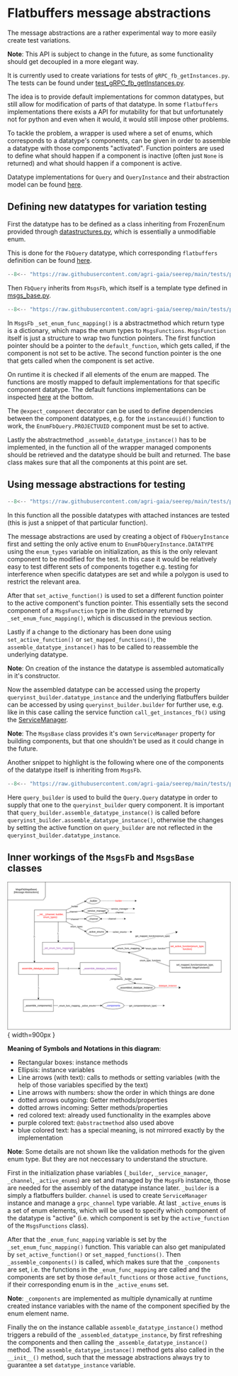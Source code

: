 # Flatbuffers message abstractions

The message abstractions are a rather experimental way to more easily create test variations.

**Note**: This API is subject to change in the future, as some functionality should get decoupled in a more elegant way.

It is currently used to create variations for tests of `gRPC_fb_getInstances.py`.
The tests can be found under [test_gRPC_fb_getInstances.py](https://github.com/agri-gaia/seerep/blob/main/tests/python/gRPC/instances/test_gRPC_fb_getInstances.py).

The idea is to provide default implementations for common datatypes,
but still allow for modification of parts of that datatype.
In some `flatbuffers` implementations there exists a API for mutability for that
but unfortunately not for python and even when it would, it would still impose other problems.

To tackle the problem, a wrapper is used where a set of enums, which corresponds to a datatype's components,
can be given in order to assemble a datatype with those components "activated".
Function pointers are used to define what should happen if a component is inactive (often just `None` is returned)
and what should happen if a component is active.

Datatype implementations for `Query` and `QueryInstance` and their abstraction model can be found
[here](https://github.com/agri-gaia/seerep/blob/main/tests/python/gRPC/util/msg_abs/msgs.py).

## Defining new datatypes for variation testing

First the datatype has to be defined as a class inheriting from
FrozenEnum provided through [datastructures.py](https://github.com/agri-gaia/seerep/blob/main/tests/python/gRPC/util/datastructures.py),
which is essentially a unmodifiable enum.

This is done for the `FbQuery` datatype, which corresponding
`flatbuffers` definition can be found [here](https://github.com/agri-gaia/seerep/blob/main/seerep_msgs/fbs/query.fbs).

```python
--8<-- "https://raw.githubusercontent.com/agri-gaia/seerep/main/tests/python/gRPC/util/msg_abs/msgs.py:22:36"
```

Then `FbQuery` inherits from `MsgsFb`, which itself is a template type defined in [msgs_base.py](https://github.com/agri-gaia/seerep/blob/main/tests/python/gRPC/util/msg_abs/msgs_base.py).

```python
--8<-- "https://raw.githubusercontent.com/agri-gaia/seerep/main/tests/python/gRPC/util/msg_abs/msgs.py:44:99"
```

In `MsgsFb` `_set_enum_func_mapping()` is a abstractmethod which return type is a dictionary,
which maps the enum types to `MsgsFunctions`.
`MsgsFunction` itself is just a structure to wrap two function pointers.
The first function pointer should be a pointer to the `default_function`, which gets called,
if the component is not set to be active.
The second function pointer is the one that gets called when the component is set active.

On runtime it is checked if all elements of the enum are mapped.
The functions are mostly mapped to default implementations for that specific component datatype.
The default functions implementations can be inspected [here](https://github.com/agri-gaia/seerep/blob/main/tests/python/gRPC/util/msg_abs/msgs.py)
at the bottom.

The `@expect_component` decorator can be used to define dependencies between the component datatypes, e.g. for the `instanceuuid()`
function to work, the `EnumFbQuery.PROJECTUUID` component must be set to active.

Lastly the abstractmethod `_assemble_datatype_instance()` has to be implemented,
in the function all of the wrapper managed components should be retrieved
and the datatype should be built and returned.
The base class makes sure that all the components at this point are set.

## Using message abstractions for testing

```python
--8<-- "https://raw.githubusercontent.com/agri-gaia/seerep/main/tests/python/gRPC/instances/test_gRPC_fb_getInstances.py:79:109"
```

In this function all the possible datatypes with attached instances are tested
(this is just a snippet of that particular function).

The message abstractions are used by creating a object of `FbQueryInstance` first and
setting the only active enum to `EnumFbQueryInstance.DATATYPE` using the `enum_types` variable on initialization,
as this is the only relevant component to be modified for the test.
In this case it would be relatively easy to test different sets of components together
e.g. testing for interference when specific datatypes are set and while a polygon is used to restrict the relevant area.

After that `set_active_function()` is used to set a different function pointer to the active component's function pointer.
This essentially sets the second component of a `MsgsFunction` type in the dictionary returned by
`_set_enum_func_mapping()`, which is discussed in the previous section.

Lastly if a change to the dictionary has been done using `set_active_function()` or `set_mapped_functions()`, the `assemble_datatype_instance()`
has to be called to reassemble the underlying datatype.

**Note**: On creation of the instance the datatype is assembled automatically in it's constructor.

Now the assembled datatype can be accessed using the property `queryinst_builder.datatype_instance` and
the underlying flatbuffers builder can be accessed by using `queryinst_builder.builder` for further use,
e.g. like in this case calling the service function `call_get_instances_fb()` using the [ServiceManager](python-helpers.md#service_managerpy).

**Note**: The `MsgsBase` class provides it's own `ServiceManager` property for building components,
but that one shouldn't be used as it could change in the future.

Another snippet to highlight is the following where one of the components of the datatype itself is inheriting from `MsgsFb`.

```python
--8<-- "https://raw.githubusercontent.com/agri-gaia/seerep/main/tests/python/gRPC/instances/test_gRPC_fb_getInstances.py:197:257"
```

Here `query_builder` is used to build the `Query.Query` datatype in order to
supply that one to the `queryinst_builder` query component.
It is important that `query_builder.assemble_datatype_instance()` is called before `queryinst_builder.assemble_datatype_instance()`,
otherwise the changes by setting the active function on `query_builder` are not reflected in the `queryinst_builder.datatype_instance`.

## Inner workings of the `MsgsFb` and `MsgsBase` classes

![message-abstractions](../imgs/message-abstractions.svg){ width=900px }

**Meaning of Symbols and Notations in this diagram**:

- Rectangular boxes: instance methods
- Ellipsis: instance variables
- Line arrows (with text): calls to methods or setting variables (with the help of those variables specified by the text)
- Line arrows with numbers: show the order in which things are done
- dotted arrows outgoing: Getter methods/properties
- dotted arrows incoming: Setter methods/properties
- red colored text: already used functionality in the examples above
- purple colored text: `@abstractmethod` also used above
- blue colored text: has a special meaning, is not mirrored exactly by the implementation

**Note**: Some details are not shown like the validation methods for the given enum type.
But they are not neccessary to understand the structure.

First in the initialization phase variables (`_builder`, `_service_manager`, `_channel`, `_active_enums`) are set and
managed by the `MsgsFb` instance, those are needed for the assembly of the datatype instance later.
`_builder` is a simply a flatbuffers builder. `channel` is used to create `ServiceManager` instance
and manage a `grpc_channel` type variable. At last `_active_enums` is a set of enum elements, which will be used to specify
which component of the datatype is "active"
(i.e. which component is set by the `active_function` of the `MsgsFunctions` class).

After that the `_enum_func_mapping` variable is set by the `_set_enum_func_mapping()` function. This variable can also get
manipulated by `set_active_function()` or `set_mapped_functions()`.
Then `_assemble_components()` is called, which makes sure that the `_components` are set, i.e. the functions in the
`_enum_func_mapping` are called
and the components are set by those `default_functions` or those `active_functions`,
if their corresponding enum is in the `_active_enums` set.

**Note**: `_components` are implemented as multiple dynamically at runtime created instance variables with the name of
the component specified by the enum element name.

Finally the on the instance callable `assemble_datatype_instance()` method triggers a rebuild of the `_assembled_datatype_instance`,
by first refreshing the components and then calling the `_assemble_datatype_instance()` method.
The `assemble_datatype_instance()` method gets also called in the `__init__()` method,
such that the message abstractions always try to guarantee a set `datatype_instance` variable.
